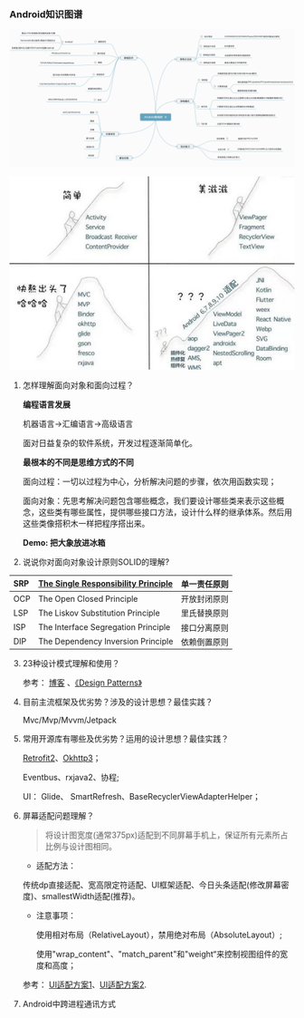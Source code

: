 ### Android知识图谱

![android_brain](images/android_brain.png)

![](./images/android_skill.jpeg)

1. 怎样理解面向对象和面向过程？

   **编程语言发展**

   机器语言->汇编语言->高级语言

   面对日益复杂的软件系统，开发过程逐渐简单化。  

   **最根本的不同是思维方式的不同**

   面向过程：一切以过程为中心，分析解决问题的步骤，依次用函数实现；

   面向对象：先思考解决问题包含哪些概念，我们要设计哪些类来表示这些概念，这些类有哪些属性，提供哪些接口方法，设计什么样的继承体系。然后用这些类像搭积木一样把程序搭出来。

   **Demo: 把大象放进冰箱**

2. 说说你对面向对象设计原则SOLID的理解?

  | SRP  | [The Single Responsibility Principle](https://www.cnblogs.com/OceanEyes/p/overview-of-solid-principles.html) | 单一责任原则 |
  | :--- | :----------------------------------------------------------- | :----------- |
  | OCP  | The Open Closed Principle                                    | 开放封闭原则 |
  | LSP  | The Liskov Substitution Principle                            | 里氏替换原则 |
  | ISP  | The Interface Segregation Principle                          | 接口分离原则 |
  | DIP  | The Dependency Inversion Principle                           | 依赖倒置原则 |

3. 23种设计模式理解和使用？

   参考： [博客](https://www.cnblogs.com/nov5026/p/8250464.html)  、[《Design Patterns》](https://pan.baidu.com/s/1XCJlsDcZr4rKwVLxWHvHkQ) 

4. 目前主流框架及优劣势？涉及的设计思想？最佳实践？

   Mvc/Mvp/Mvvm/Jetpack

5. 常用开源库有哪些及优劣势？运用的设计思想？最佳实践？

   [Retrofit2](retrofit2.html)、[Okhttp3](Okhttp3.html)；

   Eventbus、rxjava2、协程;

   UI： Glide、 SmartRefresh、BaseRecyclerViewAdapterHelper；

6. 屏幕适配问题理解？

   > 将设计图宽度(通常375px)适配到不同屏幕手机上，保证所有元素所占比例与设计图相同。

   - 适配方法：

   传统dp直接适配、宽高限定符适配、UI框架适配、今日头条适配(修改屏幕密度)、smallestWidth适配(推荐)。

   - 注意事项：

     使用相对布局（RelativeLayout），禁用绝对布局（AbsoluteLayout）;

     使用"wrap_content"、"match_parent"和"weight“来控制视图组件的宽度和高度；

   参考： [UI适配方案1](https://mp.weixin.qq.com/s/X-aL2vb4uEhqnLzU5wjc4Q)、[UI适配方案2](https://blog.csdn.net/helloworld_han/article/details/80249584).

7. Android中跨进程通讯方式

